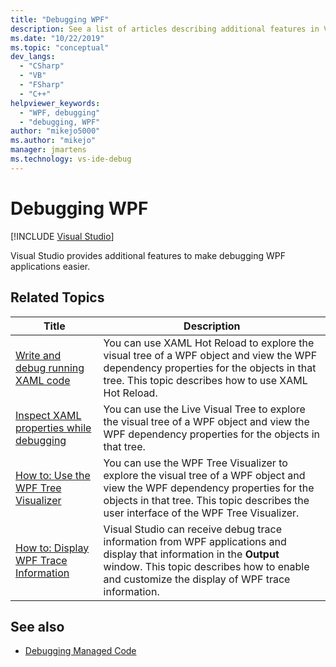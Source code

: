```yaml
---
title: "Debugging WPF"
description: See a list of articles describing additional features in Visual Studio that make debugging Windows Presentation Foundation (WPF) applications easier.
ms.date: "10/22/2019"
ms.topic: "conceptual"
dev_langs:
  - "CSharp"
  - "VB"
  - "FSharp"
  - "C++"
helpviewer_keywords:
  - "WPF, debugging"
  - "debugging, WPF"
author: "mikejo5000"
ms.author: "mikejo"
manager: jmartens
ms.technology: vs-ide-debug
---
```

# Debugging WPF

 [!INCLUDE [Visual Studio](~/includes/applies-to-version/vs-windows-only.md)]

Visual Studio provides additional features to make debugging WPF applications easier.

## Related Topics

| Title | Description |
| - | - |
| [Write and debug running XAML code](../xaml-tools/xaml-hot-reload.md) | You can use XAML Hot Reload to explore the visual tree of a WPF object and view the WPF dependency properties for the objects in that tree. This topic describes how to use XAML Hot Reload. |
| [Inspect XAML properties while debugging](../xaml-tools/xaml-hot-reload.md) | You can use the Live Visual Tree to explore the visual tree of a WPF object and view the WPF dependency properties for the objects in that tree. |
| [How to: Use the WPF Tree Visualizer](../debugger/how-to-use-the-wpf-tree-visualizer.md) | You can use the WPF Tree Visualizer to explore the visual tree of a WPF object and view the WPF dependency properties for the objects in that tree. This topic describes the user interface of the WPF Tree Visualizer. |
| [How to: Display WPF Trace Information](../debugger/how-to-display-wpf-trace-information.md) | Visual Studio can receive debug trace information from WPF applications and display that information in the **Output** window. This topic describes how to enable and customize the display of WPF trace information. |

## See also
- [Debugging Managed Code](../debugger/debugging-managed-code.md)